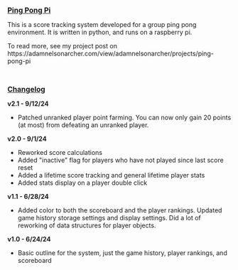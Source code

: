 <p><span style="text-decoration: underline;"><span style="font-size: 12pt;"><strong>Ping Pong Pi</strong></span></span></p>
<p>This is a score tracking system developed for a group ping pong environment. It is written in python, and runs on a raspberry pi.</p>
<p>To read more, see my project post on<br />https://adamnelsonarcher.com/view/adamnelsonarcher/projects/ping-pong-pi</p>
<p>&nbsp;</p>
<p><span style="text-decoration: underline;"><span style="font-size: 12pt;"><strong>Changelog</strong></span></span></p>
<p><strong>v2.1 - 9/12/24</strong></p>
<ul>
<li>Patched unranked player point farming. You can now only gain 20 points (at most) from defeating an unranked player.</li>
</ul>
<p><strong>v2.0 - 9/1/24</strong></p>
<ul>
<li>Reworked score calculations</li>
<li>Added "inactive" flag for players who have not played since last score reset</li>
<li>Added a lifetime score tracking and general lifetime player stats</li>
<li>Added stats display on a player double click</li>
</ul>
<p><strong>v1.1 - 6/28/24</strong></p>
<ul>
<li>Added color to both the scoreboard and the player rankings. Updated game history storage settings and display settings. Did a lot of reworking of data structures for player objects.</li>
</ul>
<p><strong>v1.0 - 6/24/24</strong></p>
<ul>
<li>Basic outline for the system, just the game history, player rankings, and scoreboard</li>
</ul>
